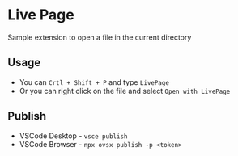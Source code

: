 # Live Page

Sample extension to open a file in the current directory

## Usage

- You can `Crtl + Shift + P` and type `LivePage`
- Or you can right click on the file and select `Open with LivePage`

## Publish

- VSCode Desktop - `vsce publish`
- VSCode Browser - `npx ovsx publish -p <token>`
